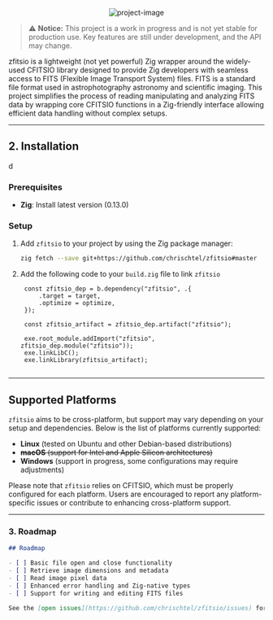 <p align="center"><img src="https://socialify.git.ci/chrischtel/zfitsio/image?description=1&amp;descriptionEditable=Zig%20bindings%20for%20the%20CFITSIO%20library%20for%20seamless%20FITS%20file%20handling&amp;font=Raleway&amp;forks=1&amp;issues=1&amp;language=1&amp;name=1&amp;pattern=Circuit%20Board&amp;pulls=1&amp;stargazers=1&amp;theme=Light" alt="project-image"></p>

> ⚠️ **Notice:** This project is a work in progress and is not yet stable for production use. Key features are still under development, and the API may change.

<p id="description">zfitsio is a lightweight (not yet powerful) Zig wrapper around the widely-used CFITSIO library designed to provide Zig developers with seamless access to FITS (Flexible Image Transport System) files. FITS is a standard file format used in astrophotography astronomy and scientific imaging. This project simplifies the process of reading manipulating and analyzing FITS data by wrapping core CFITSIO functions in a Zig-friendly interface allowing efficient data handling without complex setups.</p>

---
## 2. **Installation**
d
### Prerequisites
- **Zig**: Install latest version (0.13.0)

### Setup
1. Add `zfitsio` to your project by using the Zig package manager:
   
   ```sh
   zig fetch --save git+https://github.com/chrischtel/zfitsio#master

2. Add the following code to your `build.zig` file to link `zfitsio`

   ```zig
    const zfitsio_dep = b.dependency("zfitsio", .{
        .target = target,
        .optimize = optimize,
    });
    
    const zfitsio_artifact = zfitsio_dep.artifact("zfitsio");
    
    exe.root_module.addImport("zfitsio", zfitsio_dep.module("zfitsio"));
    exe.linkLibC();
    exe.linkLibrary(zfitsio_artifact);
  
---

## Supported Platforms

`zfitsio` aims to be cross-platform, but support may vary depending on your setup and dependencies. Below is the list of platforms currently supported:

- **Linux** (tested on Ubuntu and other Debian-based distributions)
- ~~**macOS** (support for Intel and Apple Silicon architectures)~~
- **Windows** (support in progress, some configurations may require adjustments)

Please note that `zfitsio` relies on CFITSIO, which must be properly configured for each platform. Users are encouraged to report any platform-specific issues or contribute to enhancing cross-platform support.


---

### 3. **Roadmap**

```markdown
## Roadmap

- [ ] Basic file open and close functionality
- [ ] Retrieve image dimensions and metadata
- [ ] Read image pixel data
- [ ] Enhanced error handling and Zig-native types
- [ ] Support for writing and editing FITS files

See the [open issues](https://github.com/chrischtel/zfitsio/issues) for a complete list of features and known issues.
